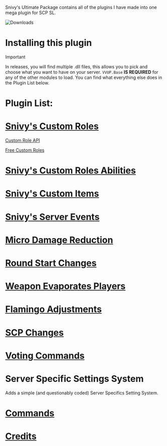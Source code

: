 Snivy's Ultimate Package contains all of the plugins I have made into one mega plugin for SCP SL.

![Downloads](https://img.shields.io/github/downloads/SnivyFilms/SnivysUltimatePackage/total.svg)

# Installing this plugin
> [!IMPORTANT]
> In releases, you will find multiple .dll files, this allows you to pick and choose what you want to have on your server. `VVUP.Base` **IS REQUIRED** for any of the other modules to load. You can find what everything else does in the Plugin List below.

# Plugin List:

# [Snivy's Custom Roles](https://github.com/SnivyFilms/SnivysUltimatePackage/wiki/Custom-Roles)

[Custom Role API](https://github.com/SnivyFilms/SnivysUltimatePackage/wiki/Custom-Roles-API)

[Free Custom Roles](https://github.com/SnivyFilms/SnivysUltimatePackage/wiki/Free-Custom-Roles)

# [Snivy's Custom Roles Abilities](https://github.com/SnivyFilms/SnivysUltimatePackage/wiki/Custom-Abilities)

# [Snivy's Custom Items](https://github.com/SnivyFilms/SnivysUltimatePackage/wiki/Custom-Items)

# [Snivy's Server Events](https://github.com/SnivyFilms/SnivysUltimatePackage/wiki/Server-Events)

# [Micro Damage Reduction](https://github.com/SnivyFilms/SnivysUltimatePackage/wiki/Micro-Damage-Reduction)

# [Round Start Changes](https://github.com/SnivyFilms/SnivysUltimatePackage/wiki/Round-Start-Changes)

# [Weapon Evaporates Players](https://github.com/SnivyFilms/SnivysUltimatePackage/wiki/Weapon-Evaporates-Players)

# [Flamingo Adjustments](https://github.com/SnivyFilms/SnivysUltimatePackage/wiki/Flamingo-Adjustments)

# [SCP Changes](https://github.com/SnivyFilms/SnivysUltimatePackage/wiki/SCP-Changes)

# [Voting Commands](https://github.com/SnivyFilms/SnivysUltimatePackage/wiki/Voting-Commands)

# Server Specific Settings System
Adds a simple (and questionably coded) Server Specifics Setting System.

# [Commands](https://github.com/SnivyFilms/SnivysUltimatePackage/wiki/Commands-List)

# [Credits](https://github.com/SnivyFilms/SnivysUltimatePackage/wiki/Credits)
